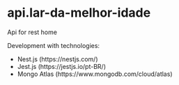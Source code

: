 # api.lar-da-melhor-idade
 Api for rest home


Development with technologies:<br />
<ul>
 <li>Nest.js (https://nestjs.com/)</li>
<li>Jest.js (https://jestjs.io/pt-BR/)</li>
 <li>Mongo Atlas (https://www.mongodb.com/cloud/atlas)</li>
</ul>
